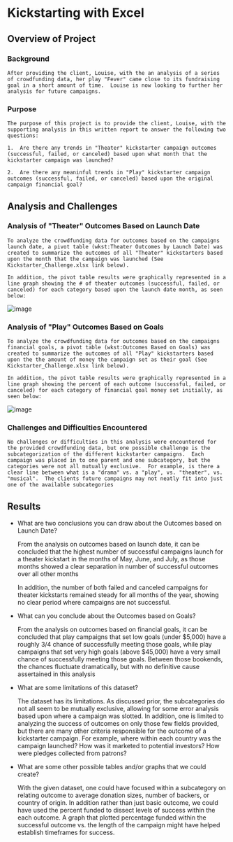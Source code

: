 # Kickstarting with Excel

## Overview of Project

### Background

    After providing the client, Louise, with the an analysis of a series of crowdfunding data, her play "Fever" came close to its fundraising goal in a short amount of time.  Louise is now looking to further her analysis for future campaigns.

### Purpose
    The purpose of this project is to provide the client, Louise, with the supporting analysis in this written report to answer the following two questions:

    1.  Are there any trends in "Theater" kickstarter campaign outcomes (successful, failed, or canceled) based upon what month that the kickstarter campaign was launched?

    2.  Are there any meaninful trends in "Play" kickstarter campaign outcomes (successful, failed, or canceled) based upon the original campaign financial goal?


## Analysis and Challenges

### Analysis of "Theater" Outcomes Based on Launch Date
    To analyze the crowdfunding data for outcomes based on the campaigns launch date, a pivot table (wkst:Theater Outcomes by Launch Date) was created to summarize the outcomes of all "Theater" kickstarters based upon the month that the campaign was launched (See Kickstarter_Challenge.xlsx link below).  
    
    In addition, the pivot table results were graphically represented in a line graph showing the # of theater outcomes (successful, failed, or canceled) for each category based upon the launch date month, as seen below:

![image](https://user-images.githubusercontent.com/114360511/195754257-8c2c0634-d8a5-46cb-847a-67d20dbf4a7d.png)


### Analysis of "Play" Outcomes Based on Goals
    To analyze the crowdfunding data for outcomes based on the campaigns financial goals, a pivot table (wkst:Outcomes Based on Goals) was created to summarize the outcomes of all "Play" kickstarters based upon the the amount of money the campaign set as their goal (See Kickstarter_Challenge.xlsx link below).  
    
    In addition, the pivot table results were graphically represented in a line graph showing the percent of each outcome (successful, failed, or canceled) for each category of financial goal money set initially, as seen below:

![image](https://user-images.githubusercontent.com/114360511/195754396-8611628e-3ed1-4e21-ac6b-e01da0691526.png)


### Challenges and Difficulties Encountered
    No challenges or difficulties in this analysis were encountered for the provided crowdfunding data, but one possible challenge is the subcategorization of the different kickstarter campaigns.  Each campaign was placed in to one parent and one subcategory, but the categories were not all mutually exclusive.  For example, is there a clear line between what is a "drama" vs. a "play", vs. "theater", vs. "musical".  The clients future campaigns may not neatly fit into just one of the available subcategories


## Results

- What are two conclusions you can draw about the Outcomes based on Launch Date?

    From the analysis on outcomes based on launch date, it can be concluded that the highest number of successful campaigns launch for a theater kickstart in the months of May, June, and July, as those months showed a clear separation in number of successful outcomes over all other months

    In addition, the number of both failed and canceled campaigns for theater kickstarts remained steady for all months of the year, showing no clear period where campaigns are not successful. 

- What can you conclude about the Outcomes based on Goals?

    From the analysis on outcomes based on financial goals, it can be concluded that play campaigns that set low goals (under $5,000) have a roughly 3/4 chance of successfully meeting those goals, while play campaigns that set very high goals (above $45,000) have a very small chance of successfully meeting those goals.  Between those bookends, the chances fluctuate dramatically, but with no definitive cause assertained in this analysis

- What are some limitations of this dataset?

    The dataset has its limitations.  As discussed prior, the subcategories do not all seem to be mutually exclusive, allowing for some error analysis based upon where a campaign was slotted.  In addition, one is limited to analyzing the success of outcomes on only those few fields provided, but there are many other criteria responsible for the outcome of a kickstarter campaign.  For example, where within each country was the campaign launched?  How was it marketed to potential investors?  How were pledges collected from patrons?

- What are some other possible tables and/or graphs that we could create?

    With the given dataset, one could have focused within a subcategory on relating outcome to average donation sizes, number of backers, or country of origin.  In addition rather than just basic outcome, we could have used the percent funded to dissect levels of success within the each outcome.  A graph that plotted percentage funded within the successful outcome vs. the length of the campaign might have helped establish timeframes for success.
